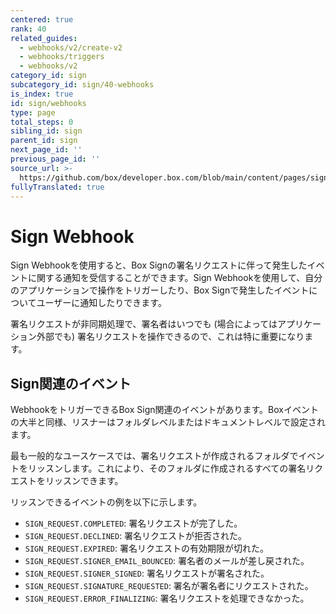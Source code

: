 ```yaml
---
centered: true
rank: 40
related_guides:
  - webhooks/v2/create-v2
  - webhooks/triggers
  - webhooks/v2
category_id: sign
subcategory_id: sign/40-webhooks
is_index: true
id: sign/webhooks
type: page
total_steps: 0
sibling_id: sign
parent_id: sign
next_page_id: ''
previous_page_id: ''
source_url: >-
  https://github.com/box/developer.box.com/blob/main/content/pages/sign/40-webhooks/index.md
fullyTranslated: true
---
```

# Sign Webhook

Sign Webhookを使用すると、Box Signの署名リクエストに伴って発生したイベントに関する通知を受信することができます。Sign Webhookを使用して、自分のアプリケーションで操作をトリガーしたり、Box Signで発生したイベントについてユーザーに通知したりできます。

署名リクエストが非同期処理で、署名者はいつでも (場合によってはアプリケーション外部でも) 署名リクエストを操作できるので、これは特に重要になります。

## Sign関連のイベント

WebhookをトリガーできるBox Sign関連のイベントがあります。Boxイベントの大半と同様、リスナーはフォルダレベルまたはドキュメントレベルで設定されます。

最も一般的なユースケースでは、署名リクエストが作成されるフォルダでイベントをリッスンします。これにより、そのフォルダに作成されるすべての署名リクエストをリッスンできます。

リッスンできるイベントの例を以下に示します。

* `SIGN_REQUEST.COMPLETED`: 署名リクエストが完了した。
* `SIGN_REQUEST.DECLINED`: 署名リクエストが拒否された。
* `SIGN_REQUEST.EXPIRED`: 署名リクエストの有効期限が切れた。
* `SIGN_REQUEST.SIGNER_EMAIL_BOUNCED`: 署名者のメールが差し戻された。
* `SIGN_REQUEST.SIGNER_SIGNED`: 署名リクエストが署名された。
* `SIGN_REQUEST.SIGNATURE_REQUESTED`: 署名が署名者にリクエストされた。
* `SIGN_REQUEST.ERROR_FINALIZING`: 署名リクエストを処理できなかった。
